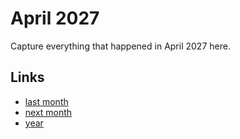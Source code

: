 # April 2027

Capture everything that happened in April 2027 here.

## Links
- [last month](calendar/months/2027-03.md)
- [next month](calendar/months/2027-05.md)
- [year](calendar/years/2027.md)